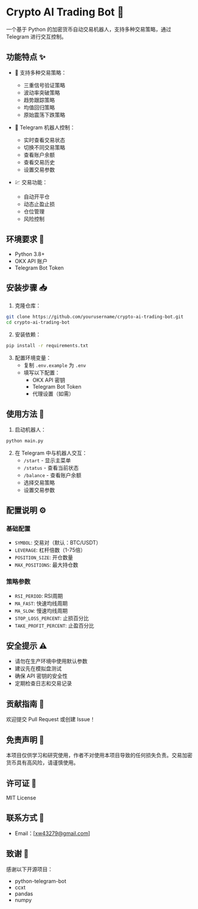 # Crypto AI Trading Bot 🤖

一个基于 Python 的加密货币自动交易机器人，支持多种交易策略，通过 Telegram 进行交互控制。

## 功能特点 ✨

- 🔄 支持多种交易策略：
  - 三重信号验证策略
  - 波动率突破策略
  - 趋势跟踪策略
  - 均值回归策略
  - 原始震荡下跌策略

- 📱 Telegram 机器人控制：
  - 实时查看交易状态
  - 切换不同交易策略
  - 查看账户余额
  - 查看交易历史
  - 设置交易参数

- 💹 交易功能：
  - 自动开平仓
  - 动态止盈止损
  - 仓位管理
  - 风险控制

## 环境要求 🔧

- Python 3.8+
- OKX API 账户
- Telegram Bot Token

## 安装步骤 📥

1. 克隆仓库：
```bash
git clone https://github.com/yourusername/crypto-ai-trading-bot.git
cd crypto-ai-trading-bot
```

2. 安装依赖：
```bash
pip install -r requirements.txt
```

3. 配置环境变量：
   - 复制 `.env.example` 为 `.env`
   - 填写以下配置：
     - OKX API 密钥
     - Telegram Bot Token
     - 代理设置（如需）

## 使用方法 🚀

1. 启动机器人：
```bash
python main.py
```

2. 在 Telegram 中与机器人交互：
   - `/start` - 显示主菜单
   - `/status` - 查看当前状态
   - `/balance` - 查看账户余额
   - 选择交易策略
   - 设置交易参数

## 配置说明 ⚙️

### 基础配置

- `SYMBOL`: 交易对（默认：BTC/USDT）
- `LEVERAGE`: 杠杆倍数（1-75倍）
- `POSITION_SIZE`: 开仓数量
- `MAX_POSITIONS`: 最大持仓数

### 策略参数

- `RSI_PERIOD`: RSI周期
- `MA_FAST`: 快速均线周期
- `MA_SLOW`: 慢速均线周期
- `STOP_LOSS_PERCENT`: 止损百分比
- `TAKE_PROFIT_PERCENT`: 止盈百分比

## 安全提示 ⚠️

- 请勿在生产环境中使用默认参数
- 建议先在模拟盘测试
- 确保 API 密钥的安全性
- 定期检查日志和交易记录

## 贡献指南 🤝

欢迎提交 Pull Request 或创建 Issue！

## 免责声明 📢

本项目仅供学习和研究使用，作者不对使用本项目导致的任何损失负责。交易加密货币具有高风险，请谨慎使用。

## 许可证 📄

MIT License

## 联系方式 📧


- Email：[xw43279@gmail.com]

## 致谢 🙏

感谢以下开源项目：
- python-telegram-bot
- ccxt
- pandas
- numpy
